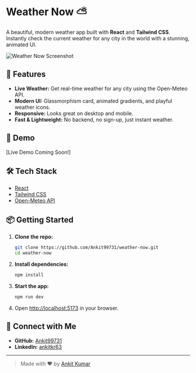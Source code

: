 # Weather Now ⛅

A beautiful, modern weather app built with **React** and **Tailwind CSS**. Instantly check the current weather for any city in the world with a stunning, animated UI.

![Weather Now Screenshot](./Screenshot%20(105).png)

## 🚀 Features

- **Live Weather:** Get real-time weather for any city using the Open-Meteo API.
- **Modern UI:** Glassmorphism card, animated gradients, and playful weather icons.
- **Responsive:** Looks great on desktop and mobile.
- **Fast & Lightweight:** No backend, no sign-up, just instant weather.

## 🌈 Demo

[Live Demo Coming Soon!]

## 🛠️ Tech Stack

- [React](https://react.dev/)
- [Tailwind CSS](https://tailwindcss.com/)
- [Open-Meteo API](https://open-meteo.com/)

## 📦 Getting Started

1. **Clone the repo:**
   ```bash
   git clone https://github.com/Ankit99731/weather-now.git
   cd weather-now
   ```

2. **Install dependencies:**
   ```bash
   npm install
   ```

3. **Start the app:**
   ```bash
   npm run dev
   ```

4. Open [http://localhost:5173](http://localhost:5173) in your browser.

## 🤝 Connect with Me

- **GitHub:** [Ankit99731](https://github.com/Ankit99731)
- **LinkedIn:** [ankitkr63](https://www.linkedin.com/in/ankitkr63/)

---

> Made with ❤️ by [Ankit Kumar](https://github.com/Ankit99731)